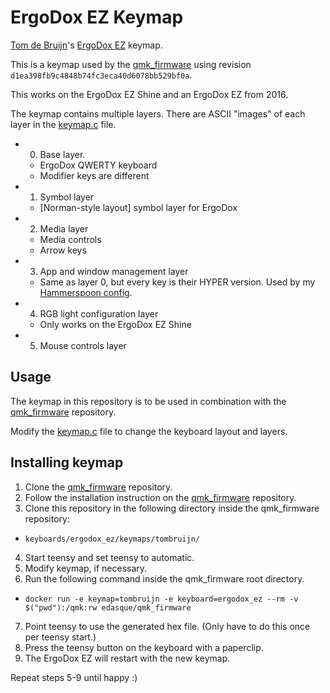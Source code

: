 # ErgoDox EZ Keymap

[Tom de Bruijn]'s [ErgoDox EZ] keymap.

This is a keymap used by the [qmk_firmware] using revision
`d1ea398fb9c4848b74fc3eca40d6078bb529bf0a`.

This works on the ErgoDox EZ Shine and an ErgoDox EZ from 2016.

The keymap contains multiple layers. There are ASCII "images" of each layer in
the [keymap.c](keymap.c) file.

- 0. Base layer.
  - ErgoDox QWERTY keyboard
  - Modifier keys are different
- 1. Symbol layer
  - [Norman-style layout] symbol layer for ErgoDox
- 2. Media layer
  - Media controls
  - Arrow keys
- 3. App and window management layer
  - Same as layer 0, but every key is their HYPER version. Used by my
    [Hammerspoon config].
- 4. RGB light configuration layer
  - Only works on the ErgoDox EZ Shine
- 5. Mouse controls layer

## Usage

The keymap in this repository is to be used in combination with the [qmk_firmware] repository.

Modify the [keymap.c](keymap.c) file to change the keyboard layout and layers.

## Installing keymap

1. Clone the [qmk_firmware] repository.
2. Follow the installation instruction on the [qmk_firmware] repository.
3. Clone this repository in the following directory inside the qmk_firmware repository:
  - `keyboards/ergodox_ez/keymaps/tombruijn/`
4. Start teensy and set teensy to automatic.
5. Modify keymap, if necessary.
6. Run the following command inside the qmk_firmware root directory.
  - `docker run -e keymap=tombruijn -e keyboard=ergodox_ez --rm -v $("pwd"):/qmk:rw edasque/qmk_firmware`
7. Point teensy to use the generated hex file. (Only have to do this once per teensy start.)
8. Press the teensy button on the keyboard with a paperclip.
9. The ErgoDox EZ will restart with the new keymap.

Repeat steps 5-9 until happy :)

[Tom de Bruijn]: https://github.com/tombruijn
[Hammerspoon config]: https://github.com/tombruijn/dotfiles/tree/master/hammerspoon
[ErgoDox EZ]: https://ergodox-ez.com/
[Norman layout]: https://www.normanlayout.info/
[qmk_firmware]: https://github.com/jackhumbert/qmk_firmware
